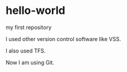 # hello-world
my first repository

I used other version control software like VSS.

I also used TFS.

Now I am using Git.
